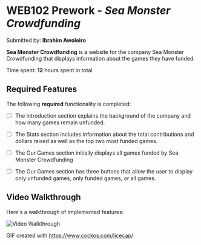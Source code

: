 # WEB102 Prework - *Sea Monster Crowdfunding*

Submitted by: **Ibrahim Awoleiro**

**Sea Monster Crowdfunding** is a website for the company Sea Monster Crowdfunding that displays information about the games they have funded.

Time spent: **12** hours spent in total

## Required Features

The following **required** functionality is completed:

* [ ] The introduction section explains the background of the company and how many games remain unfunded.
* [ ] The Stats section includes information about the total contributions and dollars raised as well as the top two most funded games.
* [ ] The Our Games section initially displays all games funded by Sea Monster Crowdfunding
* [ ] The Our Games section has three buttons that allow the user to display only unfunded games, only funded games, or all games.


## Video Walkthrough

Here's a walkthrough of implemented features:

<img src='./assets/codePathGifWalkthrough.gif' title='Video Walkthrough' width='' alt='Video Walkthrough' />

GIF created with https://www.cockos.com/licecap/

